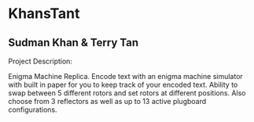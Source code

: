 # KhansTant

## Sudman Khan & Terry Tan

Project Description: 

Enigma Machine Replica. Encode text with an enigma machine simulator with built in paper for you to keep track of your encoded text. Ability to swap between 5 different rotors and set rotors at different positions. Also choose from 3 reflectors as well as up to 13 active plugboard configurations. 
